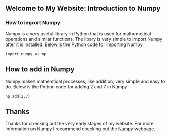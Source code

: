 ## Welcome to My Website: Introduction to Numpy


### How to import Numpy

Numpy is a very useful library in Python that is used for mathemetical operations and similar functions. The libary is very simple to import Numpy after it is installed. Below is the Python code for importing Numpy. 

```
import numpy as np
```

## How to add in Numpy

Numpy makes mathemtical processes, like addition, very simple and easy to do. Below is the Python code for adding 2 and 7 in Numpy

```
np.add(2,7)
```


## Thanks

Thanks for checking out the very early stages of my website. For more information on Numpy I recommend checking out the [Numpy](https://numpy.org/) webpage. 
